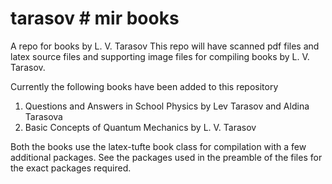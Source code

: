 # tarasov # mir books
A repo for books by L. V. Tarasov
This repo will have scanned pdf files and latex source files and supporting image files for compiling books by L. V. Tarasov.

Currently the following books have been added to this repository

1. Questions and Answers in School Physics by Lev Tarasov and Aldina Tarasova
2. Basic Concepts of Quantum Mechanics by L. V. Tarasov

Both the books use the latex-tufte book class for compilation with a few additional packages. See the packages used in the preamble of the files for the exact packages required.
